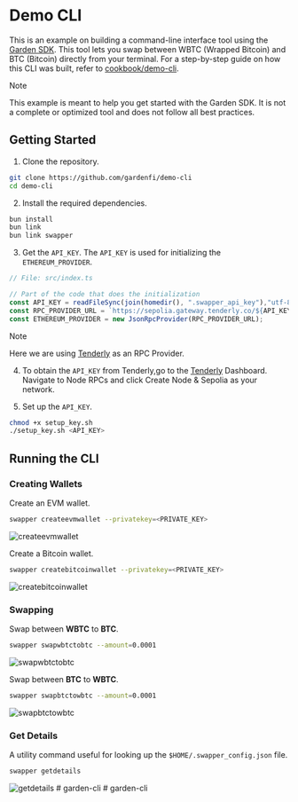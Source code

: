 # Demo CLI
This is an example on building a command-line interface tool using the [Garden SDK](https://docs.garden.finance/developers/sdk/). This tool lets you swap between WBTC (Wrapped Bitcoin) and BTC (Bitcoin) directly from your terminal. For a step-by-step guide on how this CLI was built, refer to [cookbook/demo-cli](https://docs.garden.finance/cookbook/demo-cli).

> [!NOTE] 
> This example is meant to help you get started with the Garden SDK. It is not a complete or optimized tool and does not follow all best practices.

## Getting Started

1. Clone the repository.

```bash
git clone https://github.com/gardenfi/demo-cli
cd demo-cli
```

2. Install the required dependencies.

```bash
bun install
bun link
bun link swapper
```

3. Get the `API_KEY`. The `API_KEY` is used for initializing the `ETHEREUM_PROVIDER`.

```ts
// File: src/index.ts

// Part of the code that does the initialization
const API_KEY = readFileSync(join(homedir(), ".swapper_api_key"),"utf-8");
const RPC_PROVIDER_URL = `https://sepolia.gateway.tenderly.co/${API_KEY}`;
const ETHEREUM_PROVIDER = new JsonRpcProvider(RPC_PROVIDER_URL);
```

> [!Note]
> Here we are using [Tenderly](https://tenderly.co/) as an RPC Provider.

4. To obtain the `API_KEY` from Tenderly,go to the [Tenderly](https://tenderly.co/) Dashboard. Navigate to Node RPCs and click Create Node & Sepolia as your network.

5. Set up the `API_KEY`.

```bash
chmod +x setup_key.sh
./setup_key.sh <API_KEY>
```

## Running the CLI

### Creating Wallets
Create an EVM wallet.
```bash
swapper createevmwallet --privatekey=<PRIVATE_KEY>
``` 

![createevmwallet](https://github.com/gardenfi/swapper-cli/assets/162546266/ae5b5d56-3c18-49b3-a062-8a052b893da4)

Create a Bitcoin wallet.
```bash
swapper createbitcoinwallet --privatekey=<PRIVATE_KEY>
```
![createbitcoinwallet](https://github.com/gardenfi/swapper-cli/assets/162546266/8658441e-69d4-4d2d-acb4-e2be5f720d50)

### Swapping
Swap between **WBTC** to **BTC**.
```bash
swapper swapwbtctobtc --amount=0.0001
```
![swapwbtctobtc](https://github.com/gardenfi/swapper-cli/assets/162546266/6725458e-e523-4659-b275-bdeedbb303e4)

Swap between **BTC** to **WBTC**.

```bash
swapper swapbtctowbtc --amount=0.0001
```
![swapbtctowbtc](https://github.com/gardenfi/demo-cli/assets/162546266/7adb07d2-b79c-4ff6-b34a-358d41294220)

### Get Details
A utility command useful for looking up the `$HOME/.swapper_config.json` file.
```bash
swapper getdetails
```
![getdetails](https://github.com/gardenfi/demo-cli/assets/162546266/4095a1e2-ce4b-4280-be51-943ce96cc701)
#   g a r d e n - c l i  
 # garden-cli
